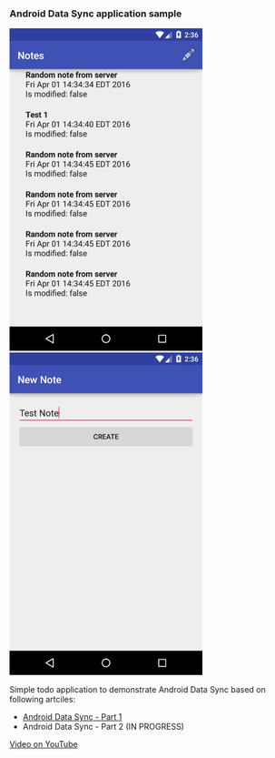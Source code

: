 ### Android Data Sync application sample

<img src="art/screenshot1.png" width="340" />
<img src="art/screenshot2.png" width="340" />

Simple todo application to demonstrate Android Data Sync based on following artciles:

- [Android Data Sync - Part 1](http://www.dmytrodanylyk.com/android-data-sync-part-1/)
- Android Data Sync - Part 2 (IN PROGRESS)

[Video on YouTube](https://youtu.be/8u05NldhqGU)
